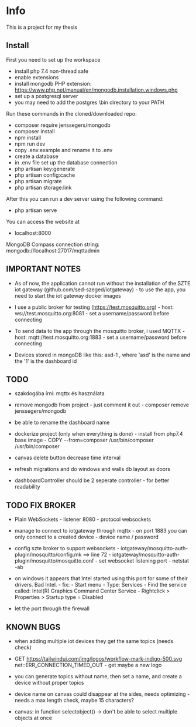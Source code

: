 # Info

This is a project for my thesis

## Install

First you need to set up the workspace

-   install php 7.4 non-thread safe
-   enable extensions
-   install mongodb PHP extension: https://www.php.net/manual/en/mongodb.installation.windows.php
-   set up a postgresql server
-   you may need to add the postgres \bin directory to your PATH

Run these commands in the cloned/downloaded repo:

-   composer require jenssegers/mongodb
-   composer install
-   npm install
-   npm run dev
-   copy .env.example and rename it to .env
-   create a database
-   in .env file set up the database connection
-   php artisan key:generate
-   php artisan config:cache
-   php artisan migrate
-   php artisan storage:link

After this you can run a dev server using the following command:

-   php artisan serve

You can access the website at

-   localhost:8000

MongoDB Compass connection string: mongodb://localhost:27017/mqttadmin

## IMPORTANT NOTES

-   As of now, the application cannot run without the installation of the SZTE iot gateway (github.com/sed-szeged/iotgateway) - to use the app, you need to start the iot gateway docker images

-   I use a public broker for testing (https://test.mosquitto.org) - host: ws://test.mosquitto.org:8081 - set a username/password before connecting

-   To send data to the app through the mosquitto broker, i used MQTTX - host: mqtt://test.mosquitto.org:1883 - set a username/password before connecting

-   Devices stored in mongoDB like this: asd-1 , where 'asd' is the name and the '1' is the dashboard id

## TODO

-   szakdogába írni: mqttx és használata

-   remove mongodb from project - just comment it out - composer remove jenssegers/mongodb

-   be able to rename the dashboard name

-   dockerize project (only when everything is done) - install from php7.4 base image - COPY --from=composer /usr/bin/composer /usr/bin/composer

-   canvas delete button decrease time interval

-   refresh migrations and do windows and walls db layout as doors

-   dashboardController should be 2 seperate controller - for better readability

## TODO FIX BROKER

-   Plain WebSockets - listener 8080 - protocol websockets

-   manage to connect to iotgateway through mqttx - on port 1883 you can only connect to a created device - device name / password

-   config szte broker to support websockets - iotgateway/mosquitto-auth-plugin/mosquitto/config.mk ==> line 72 - iotgateway/mosquitto-auth-plugin/mosquitto/mosquitto.conf - set websocket listening port - netstat -ab

-   on windows it appears that Intel started using this port for some of their drivers. Bad Intel. - fix: - Start menu - Type: Services - Find the service called: Intel(R) Graphics Command Center Service - Rightclick > Properties > Startup type = Disabled

-   let the port through the firewall

## KNOWN BUGS

-   when adding multiple iot devices they get the same topics (needs check)

-   GET https://tailwindui.com/img/logos/workflow-mark-indigo-500.svg net::ERR_CONNECTION_TIMED_OUT - get maybe a new logo

-   you can generate topics without name, then set a name, and create a device without proper topics

-   device name on canvas could disappear at the sides, needs optimizing - needs a max length check, maybe 15 characters?

-   canvas: in function selectobject() -> don't be able to select multiple objects at once
